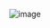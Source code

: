 ![image](https://github.com/mnovok/JuniorDev-React-Course/assets/92404788/953e68ef-0a26-4b85-a7d8-4c184ba5cd6e)
